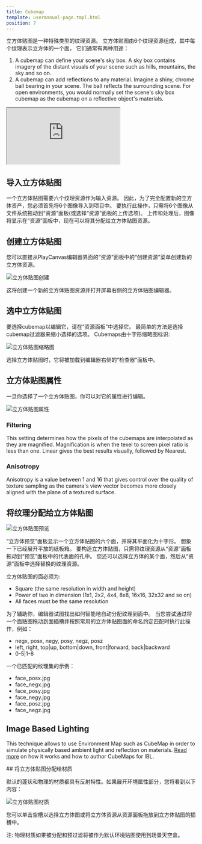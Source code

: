 ```yaml
---
title: Cubemap
template: usermanual-page.tmpl.html
position: 7
---
```


立方体贴图是一种特殊类型的纹理资源。 立方体贴图由6个纹理资源组成，其中每个纹理表示立方体的一个面， 它们通常有两种用途：

1. A cubemap can define your scene's sky box. A sky box contains imagery of the distant visuals of your scene such as hills, mountains, the sky and so on.
2. A cubemap can add reflections to any material. Imagine a shiny, chrome ball bearing in your scene. The ball reflects the surrounding scene. For open environments, you would normally set the scene's sky box cubemap as the cubemap on a reflective object's materials.

<iframe src="https://playcanv.as/b/xp7v1oFB/" allowfullscreen></iframe>

## 导入立方体贴图

一个立方体贴图需要六个纹理资源作为输入资源。 因此，为了完全配置新的立方体资产，您必须首先将6个图像导入到项目中。 要执行此操作，只需将6个图像从文件系统拖动到“资源”面板(或选择“资源”面板的上传选项)。 上传和处理后，图像将显示在“资源”面板中，现在可以将其分配给立方体贴图资源。

## 创建立方体贴图

您可以直接从PlayCanvas编辑器界面的“资源”面板中的“创建资源”菜单创建新的立方体资源。

![立方体贴图创建][1]

这将创建一个新的立方体贴图资源并打开屏幕右侧的立方体贴图编辑器。

## 选中立方体贴图

要选择cubemap以编辑它，请在“资源面板”中选择它。 最简单的方法是选择cubemap过滤器来缩小选择的选项。 Cubemaps由十字形缩略图标识:

![立方体贴图缩略图][2]

选择立方体贴图时，它将被加载到编辑器右侧的“检查器”面板中。

## 立方体贴图属性

一旦你选择了一个立方体贴图，你可以对它的属性进行编辑。

![立方体贴图属性][3]

### Filtering
This setting determines how the pixels of the cubemaps are interpolated as they are magnified. Magnification is when the texel to screen pixel ratio is less than one. Linear gives the best results visually, followed by Nearest.

### Anisotropy
Anisotropy is a value between 1 and 16 that gives control over the quality of texture sampling as the camera's view vector becomes more closely aligned with the plane of a textured surface.

## 将纹理分配给立方体贴图

![立方体贴图预览][4]

“立方体预览”面板显示一个立方体贴图的六个面，并将其平面化为十字形。 想象一下已经展开平放的纸板箱。 要构造立方体贴图，只需将纹理资源从“资源”面板拖动到“预览”面板中的代表面的孔中。 您还可以选择立方体的某个面，然后从“资源”面板中选择替换的纹理资源。

立方体贴图的面必须为:

* Square (the same resolution in width and height)
* Power of two in dimension (1x1, 2x2, 4x4, 8x8, 16x16, 32x32 and so on)
* All faces must be the same resolution

为了辅助你，编辑器试图找出如何智能地自动分配纹理到面中。 当您尝试通过将一个面贴图拖动到面插槽并按照常用的立方体贴图面的命名约定匹配时执行此操作，例如：

* negx, posx, negy, posy, negz, posz
* left, right, top|up, bottom|down, front|forward, back|backward
* 0-5|1-6

一个已匹配的纹理集的示例：

* face_posx.jpg
* face_negx.jpg
* face_posy.jpg
* face_negy.jpg
* face_posz.jpg
* face_negz.jpg

## Image Based Lighting

This technique allows to use Environment Map such as CubeMap in order to simulate physically based ambient light and reflection on materials. [Read more][6] on how it works and how to author CubeMaps for IBL.

## 将立方体贴图分配给材质

默认的蓬状和物理的材质都具有反射特性。如果展开环境属性部分，您将看到以下内容：

![立方体贴图材质][5]

您可以单击空槽以选择立方体图或将立方体资源从资源面板拖放到立方体贴图的插槽中。

注: 物理材质如果被分配和预过滤将被作为默认环境贴图使用到场景天空盒。

[1]: /images/user-manual/assets/cubemaps/cubemap-create.png
[2]: /images/user-manual/assets/cubemaps/cubemap-thumbnails.png
[3]: /images/user-manual/assets/cubemaps/cubemap-properties.png
[4]: /images/user-manual/assets/cubemaps/cubemap-preview.png
[5]: /images/user-manual/assets/cubemaps/cubemap-material.png
[6]: /user-manual/graphics/physical-rendering/image-based-lighting/

